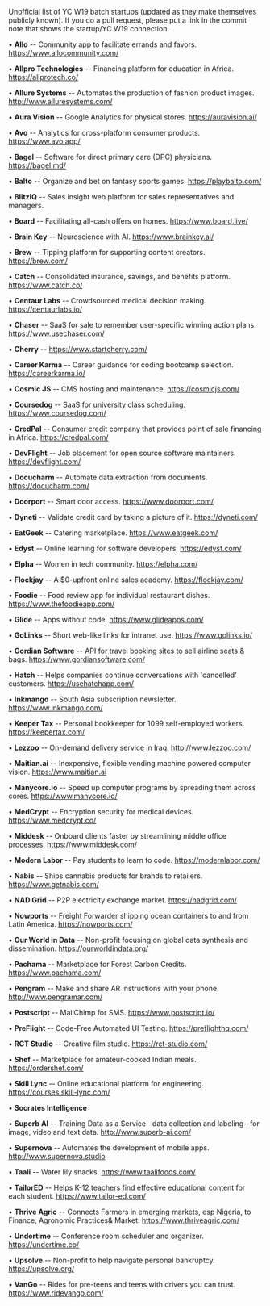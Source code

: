 Unofficial list of YC W19 batch startups (updated as they make themselves publicly known). If you do a pull request, please put a link in the commit note that shows the startup/YC W19 connection. 

• **Allo** -- Community app to facilitate errands and favors. https://www.allocommunity.com/ <p />
• **Allpro Technologies** -- Financing platform for education in Africa. https://allprotech.co/  <p />
• **Allure Systems** -- Automates the production of fashion product images. http://www.alluresystems.com/  <p />
• **Aura Vision** -- Google Analytics for physical stores. https://auravision.ai/  <p />
• **Avo** -- Analytics for cross-platform consumer products. https://www.avo.app/  <p />
• **Bagel** -- Software for direct primary care (DPC) physicians. https://bagel.md/  <p />
• **Balto** -- Organize and bet on fantasy sports games. https://playbalto.com/  <p />
• **BlitzIQ** -- Sales insight web platform for sales representatives and managers.  <p />
• **Board** -- Facilitating all-cash offers on homes. https://www.board.live/ <p />
• **Brain Key** -- Neuroscience with AI. https://www.brainkey.ai/ <p />
• **Brew** -- Tipping platform for supporting content creators. https://brew.com/ <p />
• **Catch** -- Consolidated insurance, savings, and benefits platform. https://www.catch.co/ <p />
• **Centaur Labs** -- Crowdsourced medical decision making. https://centaurlabs.io/  <p />
• **Chaser** --  SaaS for sale to remember user-specific winning action plans. https://www.usechaser.com/  <p />
• **Cherry** -- https://www.startcherry.com/ <p />
• **Career Karma** -- Career guidance for coding bootcamp selection. https://careerkarma.io/  <p />
• **Cosmic JS** -- CMS hosting and maintenance. https://cosmicjs.com/ <p />
• **Coursedog** -- SaaS for university class scheduling. https://www.coursedog.com/  <p />
• **CredPal** -- Consumer credit company that provides point of sale financing in Africa. https://credpal.com/  <p />
• **DevFlight** -- Job placement for open source software maintainers. https://devflight.com/ <p />
• **Docucharm** -- Automate data extraction from documents. https://docucharm.com/  <p />
• **Doorport** -- Smart door access. https://www.doorport.com/  <p />
• **Dyneti** -- Validate credit card by taking a picture of it. https://dyneti.com/  <p />
• **EatGeek** -- Catering marketplace. https://www.eatgeek.com/ <p />
• **Edyst** -- Online learning for software developers. https://edyst.com/  <p />
• **Elpha** -- Women in tech community. https://elpha.com/  <p />
• **Flockjay** -- A $0-upfront online sales academy. https://flockjay.com/  <p />
• **Foodie** -- Food review app for individual restaurant dishes. https://www.thefoodieapp.com/  <p />
• **Glide** -- Apps without code. https://www.glideapps.com/  <p />
• **GoLinks** -- Short web-like links for intranet use. https://www.golinks.io/  <p />
• **Gordian Software** -- API for travel booking sites to sell airline seats & bags. https://www.gordiansoftware.com/  <p />
• **Hatch** -- Helps companies continue conversations with 'cancelled' customers. https://usehatchapp.com/  <p />
• **Inkmango** -- South Asia subscription newsletter. https://www.inkmango.com/  <p />
• **Keeper Tax** -- Personal bookkeeper for 1099 self-employed workers. https://keepertax.com/  <p />
• **Lezzoo** -- On-demand delivery service in Iraq. http://www.lezzoo.com/  <p />
• **Maitian.ai** -- Inexpensive, flexible vending machine powered computer vision.  https://www.maitian.ai  <p />
• **Manycore.io** -- Speed up computer programs by spreading them across cores. https://www.manycore.io/  <p />
• **MedCrypt** -- Encryption security for medical devices.  https://www.medcrypt.co/  <p />
• **Middesk** -- Onboard clients faster by streamlining middle office processes. https://www.middesk.com/  <p />
• **Modern Labor** -- Pay students to learn to code. https://modernlabor.com/  <p />
• **Nabis** -- Ships cannabis products for brands to retailers. https://www.getnabis.com/  <p />
• **NAD Grid** -- P2P electricity exchange market. https://nadgrid.com/ <p />
• **Nowports** -- Freight Forwarder shipping ocean containers to and from Latin America. https://nowports.com/ <p />
• **Our World in Data** -- Non-profit focusing on global data synthesis and dissemination. https://ourworldindata.org/ <p />
• **Pachama** -- Marketplace for Forest Carbon Credits. https://www.pachama.com/ <p />
• **Pengram** -- Make and share AR instructions with your phone. http://www.pengramar.com/ <p />
• **Postscript** -- MailChimp for SMS. https://www.postscript.io/  <p />
• **PreFlight** -- Code-Free Automated UI Testing. https://preflighthq.com/  <p />
• **RCT Studio** -- Creative film studio. https://rct-studio.com/  <p />
• **Shef** -- Marketplace for amateur-cooked Indian meals. https://ordershef.com/  <p />
• **Skill Lync** -- Online educational platform for engineering. https://courses.skill-lync.com/  <p />
• **Socrates Intelligence** <p />
• **Superb AI** -- Training Data as a Service--data collection and labeling--for image, video and text data. http://www.superb-ai.com/  <p />
• **Supernova** -- Automates the development of mobile apps. http://www.supernova.studio  <p />
• **Taali** -- Water lily snacks. https://www.taalifoods.com/  <p />
• **TailorED** -- Helps K-12 teachers find effective educational content for each student. https://www.tailor-ed.com/  <p />
• **Thrive Agric** -- Connects Farmers in emerging markets, esp Nigeria, to Finance, Agronomic Practices& Market. https://www.thriveagric.com/  <p />
• **Undertime** -- Conference room scheduler and organizer. https://undertime.co/ <p />
• **Upsolve** -- Non-profit to help navigate personal bankruptcy. https://upsolve.org/ <p />
• **VanGo** -- Rides for pre-teens and teens with drivers you can trust. https://www.ridevango.com/ <p />
